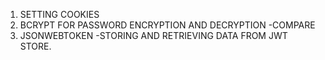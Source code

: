 1. SETTING COOKIES
2. BCRYPT FOR PASSWORD ENCRYPTION AND DECRYPTION -COMPARE
3. JSONWEBTOKEN -STORING AND RETRIEVING DATA FROM JWT STORE.
